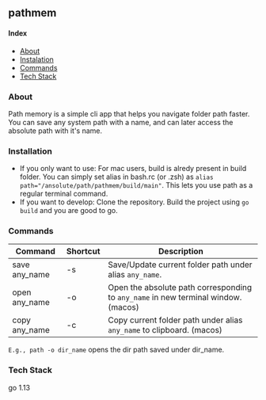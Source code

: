 ## pathmem

#### Index
- [About](#about)
- [Instalation](#installation)
- [Commands](#commands)
- [Tech Stack](#stack)

### About
Path memory is a simple cli app that helps you navigate folder path faster. You can save any system path with a name, and can later access the absolute path with it's name.

### Installation
- If you only want to use: For mac users, build is alredy present in build folder. You can simply set alias in bash.rc (or .zsh) as `alias path="/ansolute/path/pathmem/build/main"`. This lets you use path as a regular terminal command.
- If you want to develop: Clone the repository. Build the project using `go build` and you are good to go.

### Commands
| Command | Shortcut | Description |
| --- | --- | --- |
| save any_name | -s | Save/Update current folder path under alias `any_name`. |
| open any_name | -o | Open the absolute path corresponding to `any_name` in new terminal window. (macos) |
| copy any_name | -c | Copy current folder path under alias `any_name` to clipboard. (macos) |

`E.g., path -o dir_name` opens the dir path saved under dir_name.

### Tech Stack
go 1.13